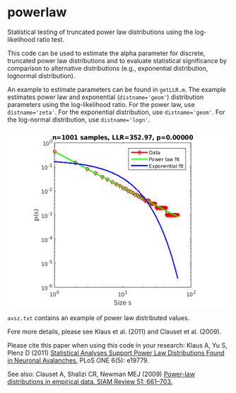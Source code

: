 # powerlaw
Statistical testing of truncated power law distributions using the log-likelihood ratio test.

This code can be used to estimate the alpha parameter for discrete, truncated power law distributions and to evaluate statistical significance by comparison to alternative distributions (e.g., exponential distribution, lognormal distribution).

An example to estimate parameters can be found in `getLLR.m`. The example estimates power law and exponential (`distname='geom'`) distribution parameters using the log-likelihood ratio. For the power law, use `distname='zeta'`. For the exponential distribution, use `distname='geom'`. For the log-normal distribution, use `distname='logn'`.

<p align="center">
<img src="Example output.png" height="400">
</p>

`avsz.txt` contains an example of power law distributed values.

Fore more details, please see Klaus et al. (2011) and Clauset et al. (2009).

Please cite this paper when using this code in your research: Klaus A, Yu S, Plenz D (2011) [Statistical Analyses Support Power Law Distributions Found in Neuronal Avalanches.](https://doi.org/10.1371/journal.pone.0019779) PLoS ONE 6(5): e19779.

See also: Clauset A, Shalizi CR, Newman MEJ (2009) [Power-law distributions in empirical data. SIAM Review 51: 661–703.](https://epubs.siam.org/doi/abs/10.1137/070710111)
